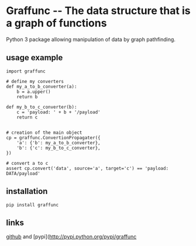 # Graffunc -- The data structure that is a graph of functions
Python 3 package allowing manipulation of data by graph pathfinding.

## usage example

    import graffunc

    # define my converters
    def my_a_to_b_converter(a):
        b = a.upper()
        return b

    def my_b_to_c_converter(b):
        c = 'payload: ' + b + '/payload'
        return c


    # creation of the main object
    cp = graffunc.ConvertionPropagater({
        'a': {'b': my_a_to_b_converter},
        'b': {'c': my_b_to_c_converter},
    })

    # convert a to c
    assert cp.convert('data', source='a', target='c') == 'payload: DATA/payload'


## installation

    pip install graffunc


## links
[github](http://github.com/aluriak/graffunc) and [pypi](http://pypi.python.org/pypi/graffunc

